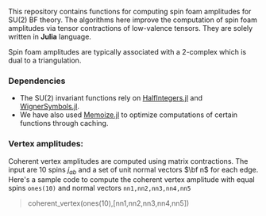 This repository contains functions for computing spin foam amplitudes for SU(2) BF theory. The algorithms here improve the computation of spin foam amplitudes via tensor contractions of low-valence tensors. They are solely written in **Julia** language. 

Spin foam amplitudes are typically associated with a 2-complex which is dual to a triangulation. 


### Dependencies
* The SU(2) invariant functions rely on [HalfIntegers.jl](https://github.com/sostock/HalfIntegers.jl) and [WignerSymbols.jl](https://github.com/Jutho/WignerSymbols.jl).
* We have also used [Memoize.jl](https://github.com/JuliaCollections/Memoize.jl) to optimize computations of certain functions through caching.


### Vertex amplitudes:
Coherent vertex amplitudes are computed using matrix contractions. The input are 10 spins $j_{ab}$ and a set of unit normal vectors $\bf n$ for each edge.
Here's a sample code to compute the coherent vertex amplitude with equal spins `ones(10)` and normal vectors `nn1,nn2,nn3,nn4,nn5`

> coherent_vertex(ones(10),[nn1,nn2,nn3,nn4,nn5])




